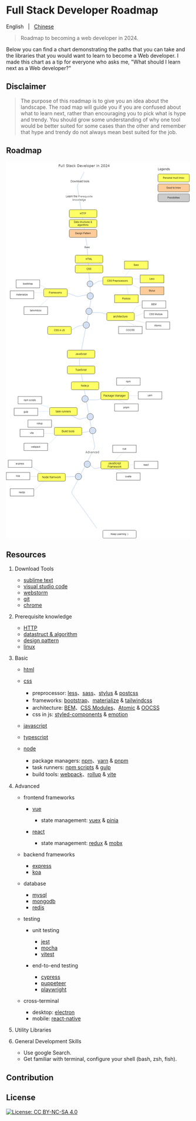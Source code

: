 # Full Stack Developer Roadmap

English &nbsp; | &nbsp; [Chinese](./README.zh-CN.md)

> Roadmap to becoming a web developer in 2024.

Below you can find a chart demonstrating the paths that you can take and the libraries that you would want to learn to become a Web developer. I made this chart as a tip for everyone who asks me, "What should I learn next as a Web developer?"

## Disclaimer

> The purpose of this roadmap is to give you an idea about the landscape. The road map will guide you if you are confused about what to learn next, rather than encouraging you to pick what is hype and trendy. You should grow some understanding of why one tool would be better suited for some cases than the other and remember that hype and trendy do not always mean best suited for the job.

## Roadmap

![](./full-stack-developer-roadmap.png)

## Resources

1. Download Tools
   
   - [sublime text](https://www.sublimetext.com/)
   - [visual studio code](https://code.visualstudio.com/)
   - [webstorm](https://www.jetbrains.com/webstorm/)
   - [git](https://git-scm.com/)
   - [chrome]()

2. Prerequisite knowledge
  
   - [HTTP]()
   - [datastruct & algorithm]()
   - [design pattern]()
   - [linux]()
  
3. Basic
   
   - [html]()
   - [css]()
     
     - preprocessor: [less]()、[sass]()、[stylus]() & [postcss]()
     - frameworks: [bootstrap]()、[materialize]() & [tailwindcss]()
     - architecture: [BEM]()、[CSS Modules]()、[Atomic]() & [OOCSS]()
     - css in js: [styled-components]() & [emotion]()

   - [javascript]()
   - [typescript]()
   - [node]()
  
     - package managers: [npm]()、[yarn]() & [pnpm]()
     - task runners: [npm scripts]() & [gulp]()
     - build tools: [webpack]()、[rollup]() & [vite]()

4. Advanced

   - frontend frameworks

     - [vue]()
       
       - state management: [vuex]() & [pinia]() 


     - [react]()
       
       - state management: [redux]() & [mobx]()


   - backend frameworks

     - [express]()
     - [koa]()

   - database

     - [mysql]()
     - [mongodb]()
     - [redis]()

   - testing

     - unit testing
       
       - [jest]()
       - [mocha]()
       - [vitest]()
     
     - end-to-end testing
       
       - [cypress]()
       - [puppeteer]()
       - [playwright]()

   - cross-terminal
     
     - desktop: [electron]()
     - mobile: [react-native]()

5. Utility Libraries

6. General Development Skills

   - Use google Search.
   - Get familiar with terminal, configure your shell (bash, zsh, fish).


## Contribution

## License

[![License: CC BY-NC-SA 4.0](https://img.shields.io/badge/License-CC%20BY--NC--SA%204.0-lightgrey.svg)](https://creativecommons.org/licenses/by-nc-sa/4.0/)
